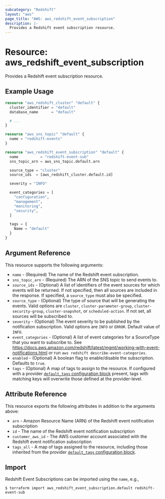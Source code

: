 ```yaml
---
subcategory: "Redshift"
layout: "aws"
page_title: "AWS: aws_redshift_event_subscription"
description: |-
  Provides a Redshift event subscription resource.
---
```


# Resource: aws_redshift_event_subscription

Provides a Redshift event subscription resource.

## Example Usage

```terraform
resource "aws_redshift_cluster" "default" {
  cluster_identifier = "default"
  database_name      = "default"

  # ...
}

resource "aws_sns_topic" "default" {
  name = "redshift-events"
}

resource "aws_redshift_event_subscription" "default" {
  name          = "redshift-event-sub"
  sns_topic_arn = aws_sns_topic.default.arn

  source_type = "cluster"
  source_ids  = [aws_redshift_cluster.default.id]

  severity = "INFO"

  event_categories = [
    "configuration",
    "management",
    "monitoring",
    "security",
  ]

  tags = {
    Name = "default"
  }
}
```

## Argument Reference

This resource supports the following arguments:

* `name` - (Required) The name of the Redshift event subscription.
* `sns_topic_arn` - (Required) The ARN of the SNS topic to send events to.
* `source_ids` - (Optional) A list of identifiers of the event sources for which events will be returned. If not specified, then all sources are included in the response. If specified, a `source_type` must also be specified.
* `source_type` - (Optional) The type of source that will be generating the events. Valid options are `cluster`, `cluster-parameter-group`, `cluster-security-group`, `cluster-snapshot`, or `scheduled-action`. If not set, all sources will be subscribed to.
* `severity` - (Optional) The event severity to be published by the notification subscription. Valid options are `INFO` or `ERROR`. Default value of `INFO`.
* `event_categories` - (Optional) A list of event categories for a SourceType that you want to subscribe to. See https://docs.aws.amazon.com/redshift/latest/mgmt/working-with-event-notifications.html or run `aws redshift describe-event-categories`.
* `enabled` - (Optional) A boolean flag to enable/disable the subscription. Defaults to `true`.
* `tags` - (Optional) A map of tags to assign to the resource. If configured with a provider [`default_tags` configuration block](https://registry.terraform.io/providers/hashicorp/aws/latest/docs#default_tags-configuration-block) present, tags with matching keys will overwrite those defined at the provider-level.

## Attribute Reference

This resource exports the following attributes in addition to the arguments above:

* `arn` - Amazon Resource Name (ARN) of the Redshift event notification subscription
* `id` - The name of the Redshift event notification subscription
* `customer_aws_id` - The AWS customer account associated with the Redshift event notification subscription
* `tags_all` - A map of tags assigned to the resource, including those inherited from the provider [`default_tags` configuration block](https://registry.terraform.io/providers/hashicorp/aws/latest/docs#default_tags-configuration-block).

## Import

Redshift Event Subscriptions can be imported using the `name`, e.g.,

```
$ terraform import aws_redshift_event_subscription.default redshift-event-sub
```
